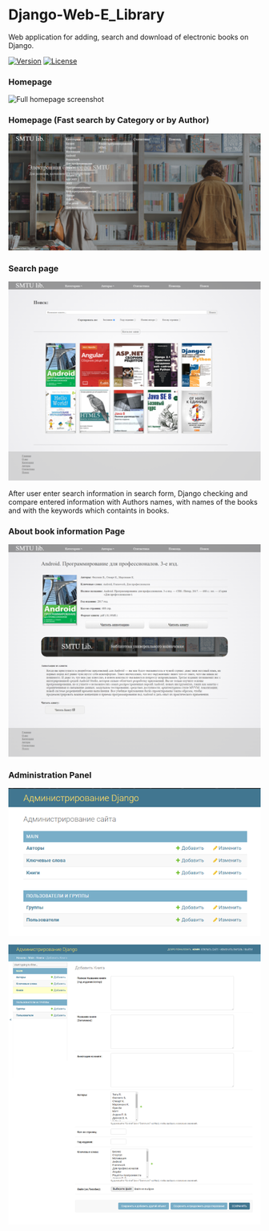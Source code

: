 # Django-Web-E_Library
Web application for adding, search and download of electronic books on Django.

[![Version](https://img.shields.io/badge/version-1.0.0-green)](https://github.com/RuslanAl1mov/tax-officeDesktop/releases)
[![License](https://img.shields.io/badge/License-Apache%202.0-blue.svg)](https://opensource.org/licenses/Apache-2.0)

### Homepage
![Full homepage screenshot](/Screenshots/E-library%20Homepage.png "Homepage")


### Homepage (Fast search by Category or by Author)
![Fast search by Category or by Author](/Screenshots/E-library%20Homepage%202.png "Fast search")


### Search page
![Library Search page](/Screenshots/E-library%20Search%20page.png "Search Page")

After user enter search information in search form, Django checking and compare entered information with Authors names, with names of the books and with the keywords which containts in books.

### About book information Page
![About book information Page](/Screenshots/E-library%20About%20book%20info%20page.png "About book Page")

### Administration Panel
![Administration Panel](/Screenshots/E-library%20AdminPanel%201.png "AdminPanel")

![Administration Panel](/Screenshots/E-library%20AdminPanel%202.png "AdminPanel")
